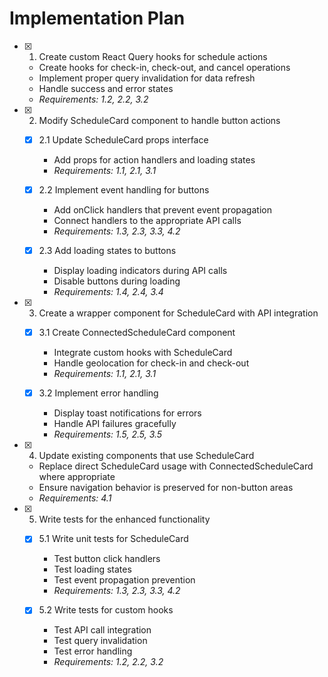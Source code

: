 # Implementation Plan

- [x] 1. Create custom React Query hooks for schedule actions

  - Create hooks for check-in, check-out, and cancel operations
  - Implement proper query invalidation for data refresh
  - Handle success and error states
  - _Requirements: 1.2, 2.2, 3.2_

- [x] 2. Modify ScheduleCard component to handle button actions

  - [x] 2.1 Update ScheduleCard props interface

    - Add props for action handlers and loading states
    - _Requirements: 1.1, 2.1, 3.1_

  - [x] 2.2 Implement event handling for buttons

    - Add onClick handlers that prevent event propagation
    - Connect handlers to the appropriate API calls
    - _Requirements: 1.3, 2.3, 3.3, 4.2_

  - [x] 2.3 Add loading states to buttons
    - Display loading indicators during API calls
    - Disable buttons during loading
    - _Requirements: 1.4, 2.4, 3.4_

- [x] 3. Create a wrapper component for ScheduleCard with API integration

  - [x] 3.1 Create ConnectedScheduleCard component

    - Integrate custom hooks with ScheduleCard
    - Handle geolocation for check-in and check-out
    - _Requirements: 1.1, 2.1, 3.1_

  - [x] 3.2 Implement error handling
    - Display toast notifications for errors
    - Handle API failures gracefully
    - _Requirements: 1.5, 2.5, 3.5_

- [x] 4. Update existing components that use ScheduleCard

  - Replace direct ScheduleCard usage with ConnectedScheduleCard where appropriate
  - Ensure navigation behavior is preserved for non-button areas
  - _Requirements: 4.1_

- [x] 5. Write tests for the enhanced functionality

  - [x] 5.1 Write unit tests for ScheduleCard

    - Test button click handlers
    - Test loading states
    - Test event propagation prevention
    - _Requirements: 1.3, 2.3, 3.3, 4.2_

  - [x] 5.2 Write tests for custom hooks
    - Test API call integration
    - Test query invalidation
    - Test error handling
    - _Requirements: 1.2, 2.2, 3.2_
